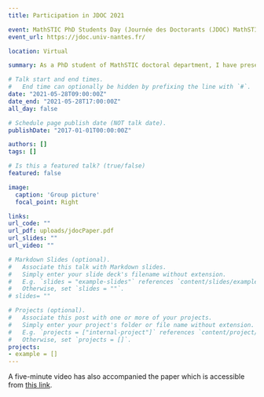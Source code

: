 ```yaml
---
title: Participation in JDOC 2021

event: MathSTIC PhD Students Day (Journée des Doctorants (JDOC) MathSTIC)
event_url: https://jdoc.univ-nantes.fr/

location: Virtual

summary: As a PhD student of MathSTIC doctoral department, I have presented my PhD research as a short paper titled "A Generic Testing Approach for Low-Code Development Platforms using TDL".

# Talk start and end times.
#   End time can optionally be hidden by prefixing the line with `#`.
date: "2021-05-28T09:00:00Z"
date_end: "2021-05-28T17:00:00Z"
all_day: false

# Schedule page publish date (NOT talk date).
publishDate: "2017-01-01T00:00:00Z"

authors: []
tags: []

# Is this a featured talk? (true/false)
featured: false

image:
  caption: 'Group picture'
  focal_point: Right

links:
url_code: ""
url_pdf: uploads/jdocPaper.pdf
url_slides: ""
url_video: ""

# Markdown Slides (optional).
#   Associate this talk with Markdown slides.
#   Simply enter your slide deck's filename without extension.
#   E.g. `slides = "example-slides"` references `content/slides/example-slides.md`.
#   Otherwise, set `slides = ""`.
# slides= ""

# Projects (optional).
#   Associate this post with one or more of your projects.
#   Simply enter your project's folder or file name without extension.
#   E.g. `projects = ["internal-project"]` references `content/project/deep-learning/index.md`.
#   Otherwise, set `projects = []`.
projects:
- example = []
---
```

A five-minute video has also accompanied the paper which is accessible from [this link](https://drive.google.com/file/d/14AR0AgLO4jrJVgh2hxQJ86nHOK0tVCfB/view?usp=sharing).
